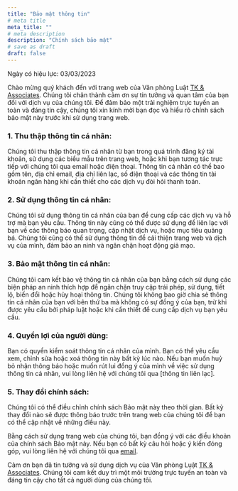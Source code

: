 ```yaml
---
title: "Bảo mật thông tin"
# meta title
meta_title: ""
# meta description
description: "Chính sách bảo mật"
# save as draft
draft: false
---
```


Ngày có hiệu lực: 03/03/2023

Chào mừng quý khách đến với trang web của Văn phòng Luật [TK & Associates](https://tklaw-v4.netlify.com). Chúng tôi chân thành cảm ơn sự tin tưởng và quan tâm của bạn đối với dịch vụ của chúng tôi. Để đảm bảo một trải nghiệm trực tuyến an toàn và đáng tin cậy, chúng tôi xin kính mời bạn đọc và hiểu rõ chính sách bảo mật này trước khi sử dụng trang web.

### 1. Thu thập thông tin cá nhân:

Chúng tôi thu thập thông tin cá nhân từ bạn trong quá trình đăng ký tài khoản, sử dụng các biểu mẫu trên trang web, hoặc khi bạn tương tác trực tiếp với chúng tôi qua email hoặc điện thoại. Thông tin cá nhân có thể bao gồm tên, địa chỉ email, địa chỉ liên lạc, số điện thoại và các thông tin tài khoản ngân hàng khi cần thiết cho các dịch vụ đòi hỏi thanh toán.

### 2. Sử dụng thông tin cá nhân:

Chúng tôi sử dụng thông tin cá nhân của bạn để cung cấp các dịch vụ và hỗ trợ mà bạn yêu cầu. Thông tin này cũng có thể được sử dụng để liên lạc với bạn về các thông báo quan trọng, cập nhật dịch vụ, hoặc mục tiêu quảng bá. Chúng tôi cũng có thể sử dụng thông tin để cải thiện trang web và dịch vụ của mình, đảm bảo an ninh và ngăn chặn hoạt động giả mạo.

### 3. Bảo mật thông tin cá nhân:

Chúng tôi cam kết bảo vệ thông tin cá nhân của bạn bằng cách sử dụng các biện pháp an ninh thích hợp để ngăn chặn truy cập trái phép, sử dụng, tiết lộ, biến đổi hoặc hủy hoại thông tin. Chúng tôi không bao giờ chia sẻ thông tin cá nhân của bạn với bên thứ ba mà không có sự đồng ý của bạn, trừ khi được yêu cầu bởi pháp luật hoặc khi cần thiết để cung cấp dịch vụ bạn yêu cầu.

### 4. Quyền lợi của người dùng:

Bạn có quyền kiểm soát thông tin cá nhân của mình. Bạn có thể yêu cầu xem, chỉnh sửa hoặc xoá thông tin này bất kỳ lúc nào. Nếu bạn muốn huỷ bỏ nhận thông báo hoặc muốn rút lui đồng ý của mình về việc sử dụng thông tin cá nhân, vui lòng liên hệ với chúng tôi qua [thông tin liên lạc].

### 5. Thay đổi chính sách:

Chúng tôi có thể điều chỉnh chính sách Bảo mật này theo thời gian. Bất kỳ thay đổi nào sẽ được thông báo trước trên trang web của chúng tôi để bạn có thể cập nhật về những điều này.

Bằng cách sử dụng trang web của chúng tôi, bạn đồng ý với các điều khoản của chính sách Bảo mật này. Nếu bạn có bất kỳ câu hỏi hoặc ý kiến đóng góp, vui lòng liên hệ với chúng tôi qua [email](tklaw@gmail.com).

Cảm ơn bạn đã tin tưởng và sử dụng dịch vụ của Văn phòng Luật [TK & Associates](https://tklaw-v4.netlify.com). Chúng tôi cam kết duy trì một môi trường trực tuyến an toàn và đáng tin cậy cho tất cả người dùng của chúng tôi.